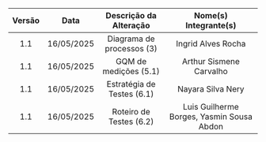 | Versão | Data       | Descrição da Alteração                     | Nome(s) Integrante(s)                          |
| :----: | :--------: | :-----------------------------------------: | :---------------------------------------------: |
| 1.1    | 16/05/2025 | Diagrama de processos (3)                  | Ingrid Alves Rocha                             |
| 1.1    | 16/05/2025 | GQM de medições (5.1)                      | Arthur Sismene Carvalho                        |
| 1.1    | 16/05/2025 | Estratégia de Testes (6.1)                 | Nayara Silva Nery                              |
| 1.1    | 16/05/2025 | Roteiro de Testes (6.2)                    | Luis Guilherme Borges, Yasmin Sousa Abdon       |

